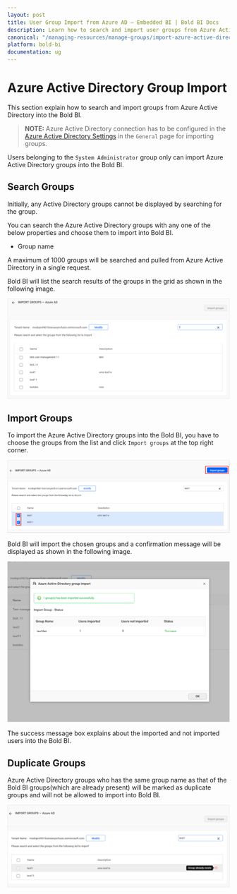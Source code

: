 ```yaml
---
layout: post
title: User Group Import from Azure AD – Embedded BI | Bold BI Docs
description: Learn how to search and import user groups from Azure Active Directory into Bold BI Embedded. Only System Administrators can import Azure Active Directory groups.
canonical: "/managing-resources/manage-groups/import-azure-active-directory-groups/"
platform: bold-bi
documentation: ug
---
```


# Azure Active Directory Group Import

This section explain how to search and import groups from Azure Active Directory into the Bold BI.

> **NOTE:**  Azure Active Directory connection has to be configured in the [Azure Active Directory Settings](/site-administration/user-directory-settings/azure-active-directory/) in the `General` page for importing groups.

Users belonging to the `System Administrator` group only can import Azure Active Directory groups into the Bold BI.

## Search Groups

Initially, any Active Directory groups cannot be displayed by searching for the group.

You can search the Azure Active Directory groups with any one of the below properties and choose them to import into Bold BI.

* Group name

A maximum of 1000 groups will be searched and pulled from Azure Active Directory in a single request. 

Bold BI will list the search results of the groups in the grid as shown in the following image.

![Import groups from Azure Active Directory Server](/static/assets/managing-resources/manage-groups/images/Searched-azure-groups-list.png)

## Import Groups

To import the Azure Active Directory groups into the Bold BI, you have to choose the groups from the list and click `Import groups` at the top right corner.

![Import Groups from Azure Active Directory](/static/assets/managing-resources/manage-groups/images/import-groups-from-azure-active-directory.png)

Bold BI will import the chosen groups and a confirmation message will be displayed as shown in the following image.

![Success message after imported the Azure Active Directory groups](/static/assets/managing-resources/manage-groups/images/Azure-Active-Directory-group-import-success-window.png#width=70%)

The success message box explains about the imported and not imported users into the Bold BI.

## Duplicate Groups

Azure Active Directory groups who has the same group name as that of the Bold BI groups(which are already present) will be marked as duplicate groups and will not be allowed to import into Bold BI.

![Duplicated Azure Active Directory Groups](/static/assets/managing-resources/manage-groups/images/Azure-Active-Directory-Duplicate-group.png)